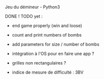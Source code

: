 Jeu du démineur - Python3

DONE !
TODO yet :
- end game properly (win and loose)
- count and print numbers of bombs
- add parameters for size / number of bombs






- intégration à l'OS pour en faire une app ?
- grilles non rectangulaires ?
- indice de mesure de difficulté : 3BV



